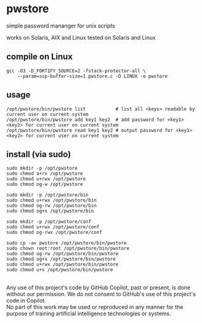 # pwstore

simple password mananger for unix scripts

works on Solaris, AIX and Linux
tested on Solaris and Linux

## compile on Linux
```
gcc -O3 -D_FORTIFY_SOURCE=2 -fstack-protector-all \
    --param=ssp-buffer-size=1 pwstore.c -D LINUX -o pwstore
```

## usage
```
/opt/pwstore/bin/pwstore list           # list all <keys> readable by current user on current system
/opt/pwstore/bin/pwstore add key1 key2  # add password for <key1> <key2> for current user on current system
/opt/pwstore/bin/pwstore read key1 key2 # output password for <key1> <key2> for current user on current system
```

## install (via sudo)

```
sudo mkdir -p /opt/pwstore
sudo chmod a+rx /opt/pwstore
sudo chmod u+rwx /opt/pwstore
sudo chmod og-w /opt/pwstore

sudo mkdir -p /opt/pwstore/bin
sudo chmod u+rwx /opt/pwstore/bin
sudo chmod og-rw /opt/pwstore/bin
sudo chmod og+x /opt/pwstore/bin

sudo mkdir -p /opt/pwstore/conf
sudo chmod u+rwx /opt/pwstore/conf
sudo chmod og-rwx /opt/pwstore/conf

sudo cp -av pwstore /opt/pwstore/bin/pwstore
sudo chown root:root /opt/pwstore/bin/pwstore
sudo chmod og-rw /opt/pwstore/bin/pwstore
sudo chmod og+x /opt/pwstore/bin/pwstore
sudo chmod u+rwx /opt/pwstore/bin/pwstore
sudo chmod u+s /opt/pwstore/bin/pwstore
```

<br>
Any use of this project's code by GitHub Copilot, past or present, is done
without our permission.  We do not consent to GitHub's use of this project's
code in Copilot.
<br>
No part of this work may be used or reproduced in any manner for the purpose of training artificial intelligence technologies or systems.

